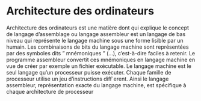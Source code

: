 # Architecture des ordinateurs

Architecture des ordinateurs est une matière dont qui explique le concept de langage d’assemblage 
ou langage assembleur est un langage de bas niveau qui représente le langage machine sous une forme 
lisible par un humain. Les combinaisons de bits du langage machine sont représentées par des symboles 
dits ” mnémoniques ” (...), c’est-à-dire faciles à retenir. Le programme assembleur convertit ces mnémoniques 
en langage machine en vue de créer par exemple un fichier exécutable. Le langage machine est le seul langage 
qu’un processeur puisse exécuter. Chaque famille de processeur utilise un jeu d’instructions diff´erent. 
Ainsi le langage assembleur, représentation exacte du langage machine, est spécifique à chaque architecture de processeur
